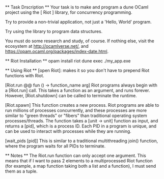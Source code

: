 ** Task Drscription **
Your task is to make and program a dune OCaml project using
the  [   Riot      ]  library,  for concurrency programming.

Try to provide a non-trivial application, not just a 'Hello, World'
program.

Try using the library to program data structures.

You must do some research and study, of course. If nothing else,
visit  the ecosystem at http://ocamlverse.net/, 
and https://opam.ocaml.org/packages/index-date.html.

** Riot Installation **
opam install riot
dune exec ./my_app.exe

** Using Riot **
[open Riot]: makes it so you don't have to prepend Riot functions with Riot.

[Riot.run @@ fun () -> function_name arg]
Riot programs always begin with a [Riot.run] call. This takes a function as an argument,
and runs forever. However, [Riot.shutdown] can be called to terminate the runtime.

[Riot.spawn]
This function creates a new process. Riot programs are able to run millions of processes
concurrently, and these processes are more similar to "green threads" or "fibers"
than traditional operating system processes/threads.
The function takes a [unit -> unit] function as input, and returns a [pid], which is a
process ID. Each PID in a program is unique, and can be used to interact with processes
while they are running.

[wait_pids [pid]]
This is similar to a traditional multithreading join() function, where the program waits for all
PIDs to terminate.

** Notes **
The Riot.run function can only accept one argument. This means that if I want to pass 2 elements to a multiprocessed Riot function (for example, a map function taking both a list and a function), I must send them as a tuple.
